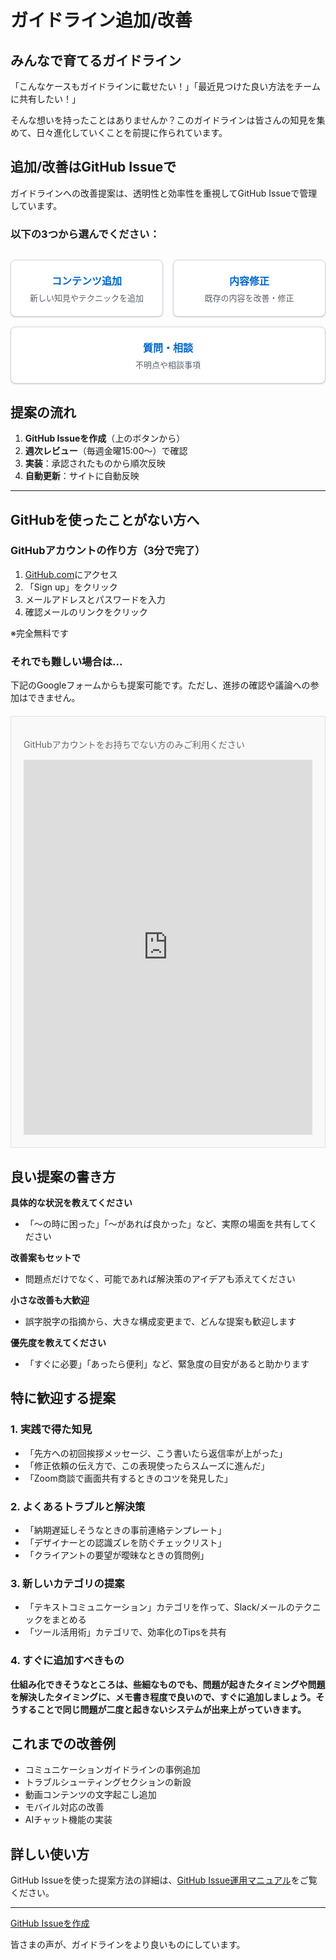 # ガイドライン追加/改善

## みんなで育てるガイドライン

「こんなケースもガイドラインに載せたい！」「最近見つけた良い方法をチームに共有したい！」

そんな想いを持ったことはありませんか？このガイドラインは皆さんの知見を集めて、日々進化していくことを前提に作られています。

## 追加/改善はGitHub Issueで

ガイドラインへの改善提案は、透明性と効率性を重視してGitHub Issueで管理しています。

### 以下の3つから選んでください：

<div style="display: flex; gap: 16px; margin: 30px 0; flex-wrap: wrap; justify-content: center;">
  <a href="https://github.com/Hisashi0001/harukaze/issues/new?assignees=&labels=%E3%82%B3%E3%83%B3%E3%83%86%E3%83%B3%E3%83%84%E8%BF%BD%E5%8A%A0&projects=&template=content_addition.md&title=%5B%E8%BF%BD%E5%8A%A0%5D+" target="_blank" style="flex: 1; min-width: 200px; padding: 20px 16px; background: #ffffff; border: 1px solid #d0d7de; text-decoration: none; text-align: center; color: #0066cc; border-radius: 8px; transition: all 0.15s; box-shadow: 0 1px 3px rgba(0,0,0,0.08), 0 1px 2px rgba(0,0,0,0.12); display: block; position: relative; overflow: hidden;">
    <div style="font-weight: 600; font-size: 16px;">コンテンツ追加</div>
    <div style="font-size: 13px; margin-top: 6px; color: #57606a;">新しい知見やテクニックを追加</div>
  </a>
  
  <a href="https://github.com/Hisashi0001/harukaze/issues/new?assignees=&labels=%E5%86%85%E5%AE%B9%E4%BF%AE%E6%AD%A3&projects=&template=content_fix.md&title=%5B%E4%BF%AE%E6%AD%A3%5D+" target="_blank" style="flex: 1; min-width: 200px; padding: 20px 16px; background: #ffffff; border: 1px solid #d0d7de; text-decoration: none; text-align: center; color: #0066cc; border-radius: 8px; transition: all 0.15s; box-shadow: 0 1px 3px rgba(0,0,0,0.08), 0 1px 2px rgba(0,0,0,0.12); display: block; position: relative; overflow: hidden;">
    <div style="font-weight: 600; font-size: 16px;">内容修正</div>
    <div style="font-size: 13px; margin-top: 6px; color: #57606a;">既存の内容を改善・修正</div>
  </a>
  
  <a href="https://github.com/Hisashi0001/harukaze/issues/new?assignees=&labels=%E8%B3%AA%E5%95%8F&projects=&template=question.md&title=%5B%E8%B3%AA%E5%95%8F%5D+" target="_blank" style="flex: 1; min-width: 200px; padding: 20px 16px; background: #ffffff; border: 1px solid #d0d7de; text-decoration: none; text-align: center; color: #0066cc; border-radius: 8px; transition: all 0.15s; box-shadow: 0 1px 3px rgba(0,0,0,0.08), 0 1px 2px rgba(0,0,0,0.12); display: block; position: relative; overflow: hidden;">
    <div style="font-weight: 600; font-size: 16px;">質問・相談</div>
    <div style="font-size: 13px; margin-top: 6px; color: #57606a;">不明点や相談事項</div>
  </a>
</div>

<style>
  /* ホバー効果をCSSで定義（インラインでは難しいため） */
  a[href*="github.com/Hisashi0001/harukaze/issues"]:hover {
    transform: translateY(-2px);
    box-shadow: 0 4px 12px rgba(0,0,0,0.15), 0 2px 4px rgba(0,0,0,0.12) !important;
    border-color: #0066cc !important;
  }
  
  a[href*="github.com/Hisashi0001/harukaze/issues"]:active {
    transform: translateY(0);
    box-shadow: 0 1px 2px rgba(0,0,0,0.12) !important;
  }
</style>

## 提案の流れ

1. **GitHub Issueを作成**（上のボタンから）
2. **週次レビュー**（毎週金曜15:00〜）で確認
3. **実装**：承認されたものから順次反映
4. **自動更新**：サイトに自動反映

---

## GitHubを使ったことがない方へ

### GitHubアカウントの作り方（3分で完了）

1. [GitHub.com](https://github.com)にアクセス
2. 「Sign up」をクリック
3. メールアドレスとパスワードを入力
4. 確認メールのリンクをクリック

※完全無料です

### それでも難しい場合は...

下記のGoogleフォームからも提案可能です。ただし、進捗の確認や議論への参加はできません。

<div style="background: #f9f9f9; padding: 20px; margin: 20px 0; border: 1px solid #e0e0e0;">
    <p style="margin-bottom: 15px; color: #666;">GitHubアカウントをお持ちでない方のみご利用ください</p>
    <iframe src="https://docs.google.com/forms/d/19xonF8Oj6cpZpJzDLoVD7fKJ-HHPGz2VipwQv3umk9M/viewform?embedded=true" width="100%" height="600" frameborder="0" marginheight="0" marginwidth="0">読み込んでいます…</iframe>
</div>

## 良い提案の書き方

**具体的な状況を教えてください**
- 「〜の時に困った」「〜があれば良かった」など、実際の場面を共有してください

**改善案もセットで**
- 問題点だけでなく、可能であれば解決策のアイデアも添えてください

**小さな改善も大歓迎**
- 誤字脱字の指摘から、大きな構成変更まで、どんな提案も歓迎します

**優先度を教えてください**
- 「すぐに必要」「あったら便利」など、緊急度の目安があると助かります

## 特に歓迎する提案

### 1. 実践で得た知見
- 「先方への初回挨拶メッセージ、こう書いたら返信率が上がった」
- 「修正依頼の伝え方で、この表現使ったらスムーズに進んだ」
- 「Zoom商談で画面共有するときのコツを発見した」

### 2. よくあるトラブルと解決策
- 「納期遅延しそうなときの事前連絡テンプレート」
- 「デザイナーとの認識ズレを防ぐチェックリスト」
- 「クライアントの要望が曖昧なときの質問例」

### 3. 新しいカテゴリの提案
- 「テキストコミュニケーション」カテゴリを作って、Slack/メールのテクニックをまとめる
- 「ツール活用術」カテゴリで、効率化のTipsを共有

### 4. すぐに追加すべきもの
**仕組み化できそうなところは、些細なものでも、問題が起きたタイミングや問題を解決したタイミングに、メモ書き程度で良いので、すぐに追加しましょう。そうすることで同じ問題が二度と起きないシステムが出来上がっていきます。**

## これまでの改善例

- コミュニケーションガイドラインの事例追加
- トラブルシューティングセクションの新設
- 動画コンテンツの文字起こし追加
- モバイル対応の改善
- AIチャット機能の実装

## 詳しい使い方

GitHub Issueを使った提案方法の詳細は、[GitHub Issue運用マニュアル](/GitHub_Issue運用マニュアル.md)をご覧ください。

---

<a href="https://github.com/Hisashi0001/harukaze/issues/new/choose" target="_blank">GitHub Issueを作成</a>

皆さまの声が、ガイドラインをより良いものにしています。